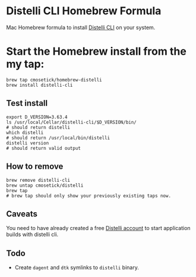 Distelli CLI Homebrew Formula
=============================

Mac Homebrew formula to install [Distelli CLI](https://www.distelli.com/docs/agent/installing-the-distelli-cli)
on your system.

# Start the Homebrew install from the my tap:
```
brew tap cmosetick/homebrew-distelli
brew install distelli-cli
```

## Test install
```
export D_VERSION=3.63.4
ls /usr/local/Cellar/distelli-cli/$D_VERSION/bin/
# should return distelli
which distelli
# should return /usr/local/bin/distelli
distelli version
# should return valid output
```

## How to remove
```
brew remove distelli-cli
brew untap cmosetick/distelli
brew tap
# brew tap should only show your previously existing taps now.
```

## Caveats
You need to have already created a free
[Distelli account](https://www.distelli.com/login) to
start application builds with distelli cli.

## Todo
* Create `dagent` and `dtk` symlinks to `distelli` binary.

